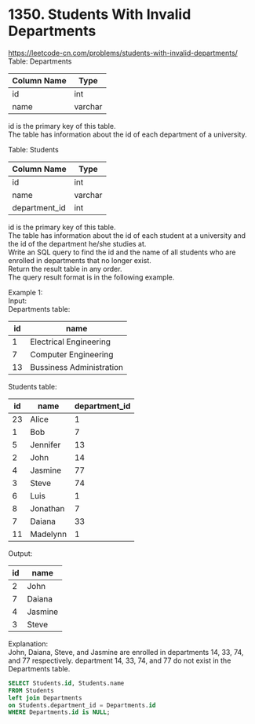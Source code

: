 # 1350. Students With Invalid Departments
https://leetcode-cn.com/problems/students-with-invalid-departments/  
Table: Departments  


| Column Name   | Type    |
|---------------|---------|
| id            | int     |
| name          | varchar |

id is the primary key of this table.  
The table has information about the id of each department of a university.  

Table: Students  


| Column Name   | Type    |
|---------------|---------|
| id            | int     |
| name          | varchar |
| department_id | int     |

id is the primary key of this table.  
The table has information about the id of each student at a university and the id of the department he/she studies at.  
Write an SQL query to find the id and the name of all students who are enrolled in departments that no longer exist.  
Return the result table in any order.  
The query result format is in the following example.  

Example 1:  
Input:   
Departments table:  

| id   | name                     |
|---------------|---------|
| 1    | Electrical Engineering   |
| 7    | Computer Engineering     |
| 13   | Bussiness Administration |

Students table:

| id   | name     | department_id |
|------|----------|---------------|
| 23   | Alice    | 1             |
| 1    | Bob      | 7             |
| 5    | Jennifer | 13            |
| 2    | John     | 14            |
| 4    | Jasmine  | 77            |
| 3    | Steve    | 74            |
| 6    | Luis     | 1             |
| 8    | Jonathan | 7             |
| 7    | Daiana   | 33            |
| 11   | Madelynn | 1             |

Output: 

| id   | name     |
|---------------|---------|
| 2    | John     |
| 7    | Daiana   |
| 4    | Jasmine  |
| 3    | Steve    |

Explanation:   
John, Daiana, Steve, and Jasmine are enrolled in departments 14, 33, 74, and 77 respectively. department 14, 33, 74, and 77 do not exist in the Departments table.   

``` sql
SELECT Students.id, Students.name 
FROM Students 
left join Departments 
on Students.department_id = Departments.id 
WHERE Departments.id is NULL;
```
